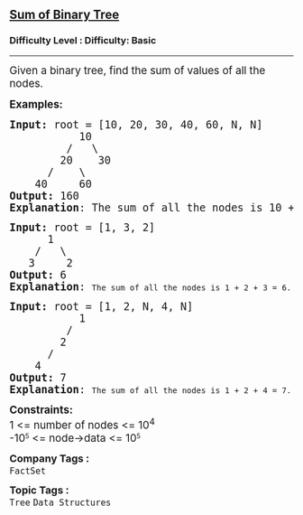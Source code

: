 <h2><a href="https://www.geeksforgeeks.org/problems/sum-of-binary-tree/0">Sum of Binary Tree</a></h2><h3>Difficulty Level : Difficulty: Basic</h3><hr><div class="problems_problem_content__Xm_eO"><p><span style="font-size: 14pt;">Given a binary tree, find the sum of values of all the nodes.&nbsp;<br></span></p>
<p><span style="font-size: 14pt;"><strong>Examples:</strong></span></p>
<pre><span style="font-size: 14pt;"><strong>Input:</strong> root = [10, 20, 30, 40, 60, N, N]<br> &nbsp;&nbsp;&nbsp;&nbsp;&nbsp;&nbsp;&nbsp;&nbsp;&nbsp; 10
 &nbsp;&nbsp;&nbsp;&nbsp;&nbsp;&nbsp;&nbsp; /&nbsp;&nbsp; \
 &nbsp;&nbsp;&nbsp;&nbsp;&nbsp;&nbsp; 20&nbsp;&nbsp;&nbsp;&nbsp;30
 &nbsp;&nbsp;&nbsp;&nbsp; /&nbsp;&nbsp;&nbsp; \
 &nbsp;&nbsp; 40&nbsp;&nbsp;&nbsp;&nbsp; 60
<strong>Output: </strong>160<br><strong>Explanation</strong>: The sum of all the nodes is 10 + 20 + 30 + 40 + 60.<br></span></pre>
<pre><span style="font-size: 14pt;"><strong>Input:</strong> root = [1, 3, 2]<br>&nbsp;&nbsp;&nbsp;&nbsp;&nbsp;&nbsp;1
 &nbsp;&nbsp; /&nbsp;&nbsp; \
 &nbsp;&nbsp;3&nbsp;&nbsp;&nbsp;&nbsp; 2
<strong>Output: </strong>6<br><strong>Explanation</strong>: </span>The sum of all the nodes is 1 + 2 + 3 = 6.</pre>
<pre><span style="font-size: 14pt;"><strong>Input:</strong> root = [1, 2, N, 4, N]<br> &nbsp;&nbsp;&nbsp;&nbsp;&nbsp;&nbsp;&nbsp;&nbsp;&nbsp; 1
 &nbsp;&nbsp;&nbsp;&nbsp;&nbsp;&nbsp;&nbsp; /&nbsp;&nbsp;&nbsp;&nbsp; 
 &nbsp;&nbsp;&nbsp;&nbsp;&nbsp;&nbsp; 2&nbsp;&nbsp;&nbsp;&nbsp;
 &nbsp;&nbsp;&nbsp;&nbsp; /&nbsp;&nbsp;&nbsp;
 &nbsp;&nbsp; 4&nbsp;&nbsp;&nbsp;&nbsp; 
<strong>Output: </strong>7<br><strong>Explanation</strong>: </span>The sum of all the nodes is 1 + 2 + 4 = 7.</pre>
<p><span style="font-size: 14pt;"><strong>Constraints:</strong><br>1 &lt;= number of nodes &lt;= 10<sup>4<br></sup></span><span style="font-size: 14pt;">-</span><span style="font-size: 14pt;">10</span><sup>5</sup><span style="font-size: 14pt;">&nbsp;&lt;= node-&gt;data &lt;= 10</span><sup>5</sup></p></div><p><span style=font-size:18px><strong>Company Tags : </strong><br><code>FactSet</code>&nbsp;<br><p><span style=font-size:18px><strong>Topic Tags : </strong><br><code>Tree</code>&nbsp;<code>Data Structures</code>&nbsp;